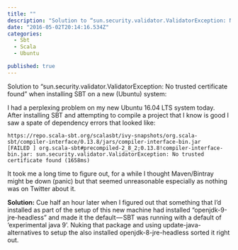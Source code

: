 ```yaml
---
title: ""
description: "Solution to “sun.security.validator.ValidatorException: No trusted certificate found” when installing SBT on a new (Ubuntu) system: I had a perplexing problem on my new Ubuntu 16.04 LTS system today…"
date: "2016-05-02T20:14:16.534Z"
categories: 
  - Sbt
  - Scala
  - Ubuntu

published: true
---
```


Solution to “sun.security.validator.ValidatorException: No trusted certificate found” when installing SBT on a new (Ubuntu) system:

I had a perplexing problem on my new Ubuntu 16.04 LTS system today. After installing SBT and attempting to compile a project that I know is good I saw a spate of dependency errors that looked like:

```
https://repo.scala-sbt.org/scalasbt/ivy-snapshots/org.scala-sbt/compiler-interface/0.13.8/jars/compiler-interface-bin.jar
[FAILED ] org.scala-sbt#precompiled-2_8_2;0.13.8!compiler-interface-bin.jar: sun.security.validator.ValidatorException: No trusted certificate found (1658ms)
```

It took me a long time to figure out, for a while I thought Maven/Bintray might be down (panic) but that seemed unreasonable especially as nothing was on Twitter about it.

**Solution:** Cue half an hour later when I figured out that something that I’d installed as part of the setup of this new machine had installed “openjdk-9-jre-headless” and made it the default — SBT was running with a default of ‘experimental java 9’. Nuking that package and using update-java-alternatives to setup the also installed openjdk-8-jre-headless sorted it right out.